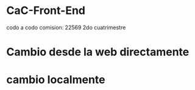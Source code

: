 # CaC-Front-End
codo a codo comision: 22569 2do cuatrimestre
# Cambio desde la web directamente
# cambio localmente